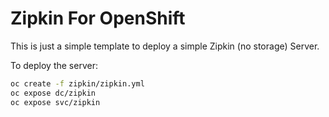 # Zipkin For OpenShift

This is just a simple template to deploy a simple Zipkin (no storage) Server. 

To deploy the server: 

```sh 
oc create -f zipkin/zipkin.yml
oc expose dc/zipkin
oc expose svc/zipkin
``` 

![]()
